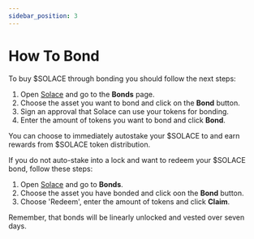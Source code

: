 ```yaml
---
sidebar_position: 3
---
```


# How To Bond

To buy $SOLACE through bonding you should follow the next steps:

1. Open [Solace](https://solace.fi/) and go to the <b>Bonds</b> page.
2. Choose the asset you want to bond and click on the <b>Bond</b> button.
3. Sign an approval that Solace can use your tokens for bonding.
4. Enter the amount of tokens you want to bond and click <b>Bond</b>. 

You can choose to immediately autostake your $SOLACE to and earn rewards from $SOLACE token distribution.

If you do not auto-stake into a lock and want to redeem your $SOLACE bond, follow these steps:

1. Open [Solace](https://solace.fi/) and go to <b>Bonds</b>.
2. Choose the asset you have bonded and click oon the <b>Bond</b> button.
3. Choose 'Redeem', enter the amount of tokens and click <b>Claim</b>.

Remember, that bonds will be linearly unlocked and vested over seven days.